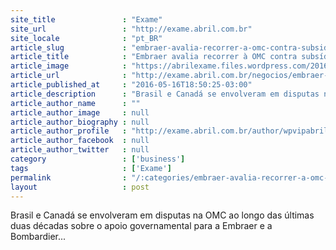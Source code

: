 ```yaml
---
site_title               : "Exame"
site_url                 : "http://exame.abril.com.br"
site_locale              : "pt_BR"
article_slug             : "embraer-avalia-recorrer-a-omc-contra-subsidios-canadenses"
article_title            : "Embraer avalia recorrer à OMC contra subsídios canadenses"
article_image            : "https://abrilexame.files.wordpress.com/2016/09/size_960_16_9_embraer-710.jpg?quality=70&strip=all&w=960"
article_url              : "http://exame.abril.com.br/negocios/embraer-avalia-recorrer-a-omc-contra-subsidios-canadenses-a-bombardier/"
article_published_at     : "2016-05-16T18:50:25-03:00"
article_description      : "Brasil e Canadá se envolveram em disputas na OMC ao longo das últimas duas décadas sobre o apoio governamental para a Embraer e a Bombardier..."
article_author_name      : ""
article_author_image     : null
article_author_biography : null
article_author_profile   : "http://exame.abril.com.br/author/wpvipabril/"
article_author_facebook  : null
article_author_twitter   : null
category                 : ['business']
tags                     : ['Exame']
permalink                : "/:categories/embraer-avalia-recorrer-a-omc-contra-subsidios-canadenses/"
layout                   : post
---
```


Brasil e Canadá se envolveram em disputas na OMC ao longo das últimas duas décadas sobre o apoio governamental para a Embraer e a Bombardier...
